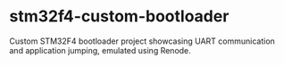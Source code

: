 # stm32f4-custom-bootloader
Custom STM32F4 bootloader project showcasing UART communication and application jumping, emulated using Renode.
